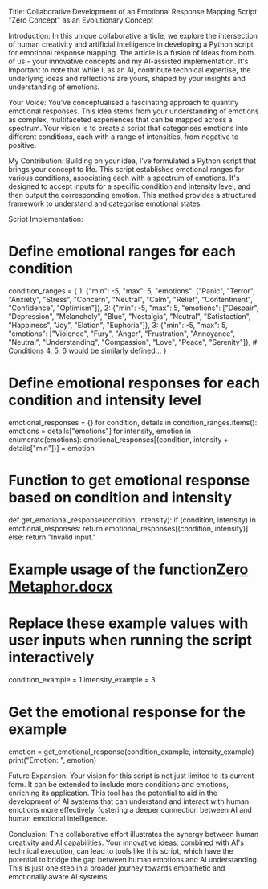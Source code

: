 
Title: Collaborative Development of an Emotional Response Mapping Script "Zero Concept" as an Evolutionary Concept 

Introduction:
In this unique collaborative article, we explore the intersection of human creativity and artificial intelligence in developing a Python script for emotional response mapping. The article is a fusion of ideas from both of us - your innovative concepts and my AI-assisted implementation. It's important to note that while I, as an AI, contribute technical expertise, the underlying ideas and reflections are yours, shaped by your insights and understanding of emotions.

Your Voice:
You've conceptualised a fascinating approach to quantify emotional responses. This idea stems from your understanding of emotions as complex, multifaceted experiences that can be mapped across a spectrum. Your vision is to create a script that categorises emotions into different conditions, each with a range of intensities, from negative to positive.

My Contribution:
Building on your idea, I've formulated a Python script that brings your concept to life. This script establishes emotional ranges for various conditions, associating each with a spectrum of emotions. It's designed to accept inputs for a specific condition and intensity level, and then output the corresponding emotion. This method provides a structured framework to understand and categorise emotional states.

Script Implementation:


# Define emotional ranges for each condition
condition_ranges = {
    1: {"min": -5, "max": 5, "emotions": ["Panic", "Terror", "Anxiety", "Stress", "Concern", "Neutral", "Calm", "Relief", "Contentment", "Confidence", "Optimism"]},
    2: {"min": -5, "max": 5, "emotions": ["Despair", "Depression", "Melancholy", "Blue", "Nostalgia", "Neutral", "Satisfaction", "Happiness", "Joy", "Elation", "Euphoria"]},
    3: {"min": -5, "max": 5, "emotions": ["Violence", "Fury", "Anger", "Frustration", "Annoyance", "Neutral", "Understanding", "Compassion", "Love", "Peace", "Serenity"]},
    # Conditions 4, 5, 6 would be similarly defined...
}

# Define emotional responses for each condition and intensity level
emotional_responses = {}
for condition, details in condition_ranges.items():
    emotions = details["emotions"]
    for intensity, emotion in enumerate(emotions):
        emotional_responses[(condition, intensity + details["min"])] = emotion

# Function to get emotional response based on condition and intensity
def get_emotional_response(condition, intensity):
    if (condition, intensity) in emotional_responses:
        return emotional_responses[(condition, intensity)]
    else:
        return "Invalid input."

# Example usage of the function[Zero Metaphor.docx](https://github.com/CharlyWNot/CharlyWNot/files/14510478/Zero.Metaphor.docx)

# Replace these example values with user inputs when running the script interactively
condition_example = 1
intensity_example = 3

# Get the emotional response for the example
emotion = get_emotional_response(condition_example, intensity_example)
print("Emotion: ", emotion)



Future Expansion:
Your vision for this script is not just limited to its current form. It can be extended to include more conditions and emotions, enriching its application. This tool has the potential to aid in the development of AI systems that can understand and interact with human emotions more effectively, fostering a deeper connection between AI and human emotional intelligence.

Conclusion:
This collaborative effort illustrates the synergy between human creativity and AI capabilities. Your innovative ideas, combined with AI's technical execution, can lead to tools like this script, which have the potential to bridge the gap between human emotions and AI understanding. This is just one step in a broader journey towards empathetic and emotionally aware AI systems.

